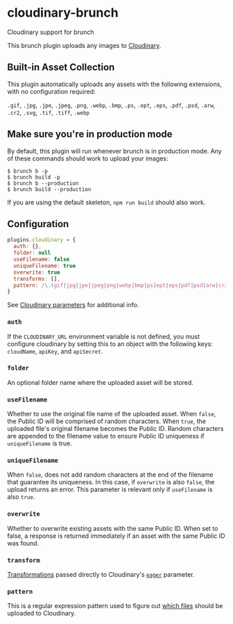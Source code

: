 # cloudinary-brunch

Cloudinary support for brunch

This brunch plugin uploads any images to [Cloudinary](https://cloudinary.com/).


## Built-in Asset Collection

This plugin automatically uploads any assets with the following extensions, with no configuration required:

`.gif`, `.jpg`, `.jpe`, `.jpeg`, `.png`, `.webp`, `.bmp`, `.ps`, `.ept`, `.eps`, `.pdf`, `.psd`, `.arw`, `.cr2`, `.svg`, `.tif`, `.tiff`, `.webp`


## Make sure you're in production mode

By default, this plugin will run whenever brunch is in production mode. Any of these commands should work to upload your images:

```
$ brunch b -p
$ brunch build -p
$ brunch b --production
$ brunch build --production
```

If you are using the default skeleton, `npm run build` should also work.

## Configuration

```js
plugins.cloudinary = {
  auth: {},
  folder: null
  useFilename: false
  uniqueFilename: true
  overwrite: true
  transforms: [],
  pattern: /\.(gif|jpg|jpe|jpeg|png|webp|bmp|ps|ept|eps|pdf|psd|arw|cr2|svg|tif|tiff|webp)$/
}
```

See [Cloudinary parameters](https://cloudinary.com/documentation/image_upload_api_reference#upload_optional_parameters) for additional info.

### `auth`

If the `CLOUDINARY_URL` environment variable is not defined, you must configure cloudinary by setting this to an object with the following keys: `cloudName`, `apiKey`, and `apiSecret`.

### `folder`

An optional folder name where the uploaded asset will be stored.

### `useFilename`

Whether to use the original file name of the uploaded asset. When `false`, the Public ID will be comprised of random characters. When `true`, the uploaded file's original filename becomes the Public ID. Random characters are appended to the filename value to ensure Public ID uniqueness if `uniqueFilename` is true.

### `uniqueFilename`

When `false`, does not add random characters at the end of the filename that guarantee its uniqueness. In this case, if `overwrite` is also `false`, the upload returns an error. This parameter is relevant only if `useFilename` is also `true`.

### `overwrite`

Whether to overwrite existing assets with the same Public ID. When set to false, a response is returned immediately if an asset with the same Public ID was found.

### `transform`

[Transformations](https://cloudinary.com/documentation/transformation_reference) passed directly to Cloudinary's [`eager`](https://cloudinary.com/documentation/image_upload_api_reference#examples) parameter.

### `pattern`

This is a regular expression pattern used to figure out [which files](https://cloudinary.com/documentation/image_transformations#supported_image_formats) should be uploaded to Cloudinary.
